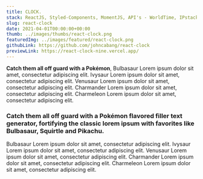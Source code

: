 ```yaml
---
title: CLOCK.
stack: ReactJS, Styled-Components, MomentJS, API's - WorldTime, IPstack, Programming Quotes
slug: react-clock
date: 2021-04-01T00:00:00+00:00
thumb: ../images/thumbs/react-clock.png
featuredImg: ../images/featured/react-clock.png
githubLink: https://github.com/johncabang/react-clock
previewLink: https://react-clock-nine.vercel.app/
---
```


**Catch them all off guard with a Pokémon**, Bulbasaur Lorem ipsum dolor sit amet, consectetur adipiscing elit. Ivysaur Lorem ipsum dolor sit amet, consectetur adipiscing elit. Venusaur Lorem ipsum dolor sit amet, consectetur adipiscing elit. Charmander Lorem ipsum dolor sit amet, consectetur adipiscing elit. Charmeleon Lorem ipsum dolor sit amet, consectetur adipiscing elit.

### Catch them all off guard with a Pokémon flavored filler text generator, fortifying the classic lorem ipsum with favorites like Bulbasaur, Squirtle and Pikachu.

Bulbasaur Lorem ipsum dolor sit amet, consectetur adipiscing elit. Ivysaur Lorem ipsum dolor sit amet, consectetur adipiscing elit. Venusaur Lorem ipsum dolor sit amet, consectetur adipiscing elit. Charmander Lorem ipsum dolor sit amet, consectetur adipiscing elit. Charmeleon Lorem ipsum dolor sit amet, consectetur adipiscing elit.
